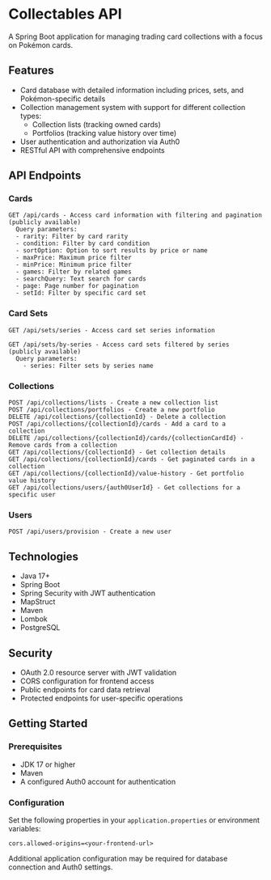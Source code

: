# Collectables API

A Spring Boot application for managing trading card collections with a focus on Pokémon cards.

## Features

- Card database with detailed information including prices, sets, and Pokémon-specific details
- Collection management system with support for different collection types:
    - Collection lists (tracking owned cards)
    - Portfolios (tracking value history over time)
- User authentication and authorization via Auth0
- RESTful API with comprehensive endpoints

## API Endpoints

### Cards

```
GET /api/cards - Access card information with filtering and pagination (publicly available)
  Query parameters:
  - rarity: Filter by card rarity
  - condition: Filter by card condition
  - sortOption: Option to sort results by price or name
  - maxPrice: Maximum price filter
  - minPrice: Minimum price filter
  - games: Filter by related games
  - searchQuery: Text search for cards
  - page: Page number for pagination
  - setId: Filter by specific card set
```

### Card Sets

```
GET /api/sets/series - Access card set series information

GET /api/sets/by-series - Access card sets filtered by series (publicly available)
  Query parameters:
    - series: Filter sets by series name
```

### Collections

```
POST /api/collections/lists - Create a new collection list
POST /api/collections/portfolios - Create a new portfolio
DELETE /api/collections/{collectionId} - Delete a collection
POST /api/collections/{collectionId}/cards - Add a card to a collection
DELETE /api/collections/{collectionId}/cards/{collectionCardId} - Remove cards from a collection
GET /api/collections/{collectionId} - Get collection details
GET /api/collections/{collectionId}/cards - Get paginated cards in a collection
GET /api/collections/{collectionId}/value-history - Get portfolio value history
GET /api/collections/users/{auth0UserId} - Get collections for a specific user
```

### Users

```
POST /api/users/provision - Create a new user
```

## Technologies

- Java 17+
- Spring Boot
- Spring Security with JWT authentication
- MapStruct
- Maven
- Lombok
- PostgreSQL

## Security

- OAuth 2.0 resource server with JWT validation
- CORS configuration for frontend access
- Public endpoints for card data retrieval
- Protected endpoints for user-specific operations

## Getting Started

### Prerequisites

- JDK 17 or higher
- Maven
- A configured Auth0 account for authentication

### Configuration

Set the following properties in your `application.properties` or environment variables:

```
cors.allowed-origins=<your-frontend-url>
```

Additional application configuration may be required for database connection and Auth0 settings.